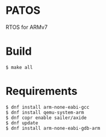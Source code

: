 # PATOS

RTOS for ARMv7

Build
=======
```
$ make all
```

Requirements
=====
```
$ dnf install arm-none-eabi-gcc
$ dnf install qemu-system-arm
$ dnf copr enable sailer/axide
$ dnf update
$ dnf install arm-none-eabi-gdb-arm
```
